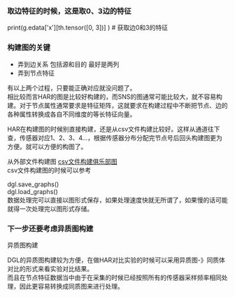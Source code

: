 ### **取边特征的时候，这是取0、3边的特征**
print(g.edata['x'][th.tensor([0, 3])] )  # 获取边0和3的特征

### **构建图的关键**
- 弄到边关系 包括源和目的 最好是两列
- 弄到节点特征  

有以上两个过程，只要能正确对应就没问题了。  
相比较而言HAR的图是比较好构建的，而SNS的图通常可能比较大，就不容易构建。对于节点属性通常要求是特征矩阵，这就要求在构建过程中不断把节点、边的各种属性转换成各自不同维度的等长特征向量。

HAR在构建图的时候别直接构建，还是从csv文件构建比较好。这样从通道往下查，传感器对应1、2、3、4...，根据传感器分布分配完节点号后回头构建图更为方便。就可以方便的构图了。

从外部文件构建图
[csv文件构建俱乐部图](https://github.com/dglai/WWW20-Hands-on-Tutorial/blob/master/basic_tasks/1_load_data.ipynb)  
csv文件构建图的时候可以参考

dgl.save_graphs()  
dgl.load_graphs()  
数据处理完可以直接以图形式保存，如果处理速度快就无所谓了，如果慢的话可能就得一次处理完以图形式存储。


### __下一步还要考虑异质图构建__
异质图构建

DGL的异质图构建较为方便，在做HAR对比实验的时候可以采用异质图-》同质体对比的形式来看实验对比结果。  
而且在节点特征数据当中由于在采集的时候已经按照所有的传感器采样频率相同处理，因此更容易转换成同质图来进行处理。



